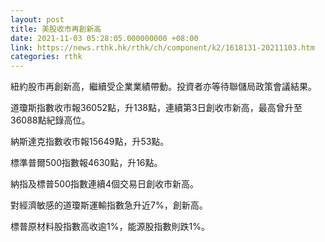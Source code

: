 ```yaml
---
layout: post
title: 美股收市再創新高
date: 2021-11-03 05:28:05.000000000 +08:00
link: https://news.rthk.hk/rthk/ch/component/k2/1618131-20211103.htm
categories: rthk
---
```


紐約股市再創新高，繼續受企業業績帶動。投資者亦等待聯儲局政策會議結果。

道瓊斯指數收市報36052點，升138點，連續第3日創收市新高，最高曾升至36088點紀錄高位。

納斯達克指數收市報15649點，升53點。

標準普爾500指數報4630點，升16點。

納指及標普500指數連續4個交易日創收市新高。

對經濟敏感的道瓊斯運輸指數急升近7%，創新高。

標普原材料股指數高收逾1%，能源股指數則跌1%。
